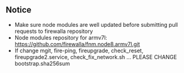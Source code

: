 ## Notice
* Make sure node modules are well updated before submitting pull requests to firewalla repository
* Node modules repository for armv7l: https://github.com/firewalla/fnm.node8.armv7l.git
* If change mgit, fire-ping, fireupgrade, check_reset, fireupgrade2.service, check_fix_network.sh  ... PLEASE CHANGE bootstrap.sha256sum
